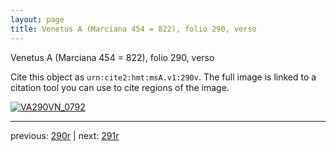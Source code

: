 ```yaml
---
layout: page
title: Venetus A (Marciana 454 = 822), folio 290, verso
---
```


Venetus A (Marciana 454 = 822), folio 290, verso

Cite this object as `urn:cite2:hmt:msA.v1:290v`.  The full image is linked to a citation tool you can use to cite regions of the image.

[![VA290VN_0792](http://www.homermultitext.org/iipsrv?IIIF=/project/homer/pyramidal/deepzoom/hmt/vaimg/2017a/VA290VN_0792.tif/full/800,/0/default.jpg)](http://www.homermultitext.org/ict2/?urn=urn:cite2:hmt:vaimg.2017a:VA290VN_0792) 

---

previous:  [290r](../290r/) | next: [291r](../291r/)